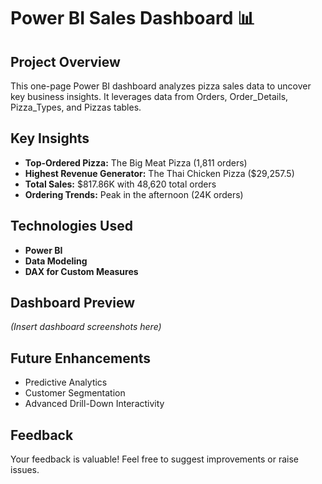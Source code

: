 # Power BI Sales Dashboard 📊  

## Project Overview  
This one-page Power BI dashboard analyzes pizza sales data to uncover key business insights. It leverages data from Orders, Order_Details, Pizza_Types, and Pizzas tables.  

## Key Insights  
- **Top-Ordered Pizza:** The Big Meat Pizza (1,811 orders)  
- **Highest Revenue Generator:** The Thai Chicken Pizza ($29,257.5)  
- **Total Sales:** $817.86K with 48,620 total orders  
- **Ordering Trends:** Peak in the afternoon (24K orders)  

## Technologies Used  
- **Power BI**  
- **Data Modeling**  
- **DAX for Custom Measures**  

## Dashboard Preview  
*(Insert dashboard screenshots here)*  

## Future Enhancements  
- Predictive Analytics  
- Customer Segmentation  
- Advanced Drill-Down Interactivity  

## Feedback  
Your feedback is valuable! Feel free to suggest improvements or raise issues.
